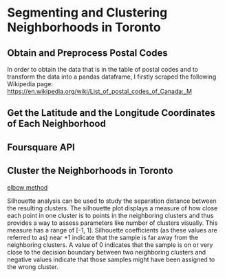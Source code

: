 # Segmenting and Clustering Neighborhoods in Toronto
## Obtain and Preprocess Postal Codes
In order to obtain the data that is in the table of postal codes and to transform the data into a pandas dataframe, I firstly scraped the following Wikipedia page: https://en.wikipedia.org/wiki/List_of_postal_codes_of_Canada:_M   
## Get the Latitude and the Longitude Coordinates of Each Neighborhood
## Foursquare API
## Cluster the Neighborhoods in Toronto
[elbow method](https://blog.cambridgespark.com/how-to-determine-the-optimal-number-of-clusters-for-k-means-clustering-14f27070048f)

Silhouette analysis can be used to study the separation distance between the resulting clusters. The silhouette plot displays a measure of how close each point in one cluster is to points in the neighboring clusters and thus provides a way to assess parameters like number of clusters visually. This measure has a range of [-1, 1]. Silhouette coefficients (as these values are referred to as) near +1 indicate that the sample is far away from the neighboring clusters. A value of 0 indicates that the sample is on or very close to the decision boundary between two neighboring clusters and negative values indicate that those samples might have been assigned to the wrong cluster.
